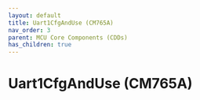 ```yaml
---
layout: default
title: Uart1CfgAndUse (CM765A)
nav_order: 3
parent: MCU Core Components (CDDs)
has_children: true
---
```

# Uart1CfgAndUse (CM765A)
